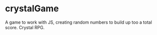 # crystalGame

A game to work with JS, creating random numbers to build up too a total score. Crystal RPG.
